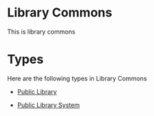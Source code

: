 # Library Commons #
This is library commons

# Types #
Here are the following types in Library Commons

  * [Public Library](library__public_library.md)

  * [Public Library System](library__public_library_system.md)